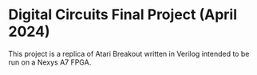 # Digital Circuits Final Project (April 2024)

This project is a replica of Atari Breakout written in Verilog intended to be run on a Nexys A7 FPGA.
